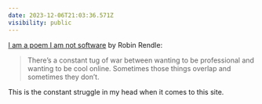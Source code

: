 ```yaml
---
date: 2023-12-06T21:03:36.571Z
visibility: public
---
```


[I am a poem I am not software](https://robinrendle.com/notes/i-am-a-poem-i-am-not-software/) by Robin Rendle:

> There’s a constant tug of war between wanting to be professional and wanting to be cool online. Sometimes those things overlap and sometimes they don’t.

This is the constant struggle in my head when it comes to this site.
